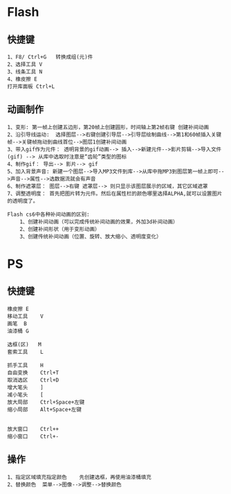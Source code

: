 # Flash
## 快捷键 
	1、F8/ Ctrl+G   转换成组(元)件
	2、选择工具 V
	3、线条工具 N
	4、橡皮擦 E
	打开库面板 Ctrl+L
## 动画制作
	1、变形: 第一帧上创建五边形，第20帧上创建圆形，时间轴上第2帧右键 创建补间动画
	2、沿引导线运动:  选择图层-->右键创建引导层-->引导层绘制曲线-->第1和60帧插入关键帧-->关键帧拖动到曲线首位-->图层1创建补间动画
	3、带入gif作为元件： 透明背景的gif动画--> 插入-->新建元件-->影片剪辑-->导入文件(gif) --> 从库中选取时注意是“齿轮”类型的图标
	4、制作gif： 导出--> 影片--> gif
	5、加入背景声音: 新建一个图层-->导入MP3文件到库-->从库中拖MP3到图层第一帧上即可-->声音-->属性-->选数据流就会有声音
	6、制作遮罩层： 图层-->右键 遮罩层--> 则只显示该图层展示的区域，其它区域遮罩
	7、调整透明度： 首先把图片转为元件。然后在属性栏的颜色哪里选择ALPHA,就可以设置图片的透明度了。
	
	Flash cs6中各种补间动画的区别:
		1、创建补间动画（可以完成传统补间动画的效果，外加3d补间动画）
		2、创建补间形状（用于变形动画）
		3、创建传统补间动画（位置、旋转、放大缩小、透明度变化）
# PS
## 快捷键
	橡皮擦	E
	移动工具	V
	画笔	B
	油漆桶	G
	
	选框(区)	M
	套索工具	L
	
	抓手工具	H
	自由变换	Ctrl+T
	取消选区	Ctrl+D
	增大笔头	]
	减小笔头	[
	放大局部	Ctrl+Space+左键
	缩小局部	Alt+Space+左键
	
	
	放大窗口	Ctrl++
	缩小窗口	Ctrl+-
## 操作
	1、指定区域填充指定颜色	先创建选框，再使用油漆桶填充
	2、替换颜色	菜单-->图像-->调整-->替换颜色
